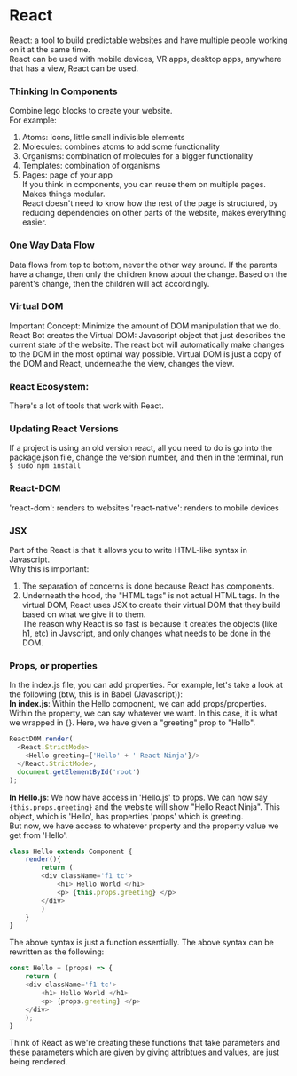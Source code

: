 # React
React: a tool to build predictable websites and have multiple people working on it at the same time.  
React can be used with mobile devices, VR apps, desktop apps, anywhere that has a view, React can be used.  

### Thinking In Components
Combine lego blocks to create your website.  
For example:  
1. Atoms: icons, little small indivisible elements  
2. Molecules: combines atoms to add some functionality  
3. Organisms: combination of molecules for a bigger functionality  
4. Templates: combination of organisms  
5. Pages: page of your app  
If you think in components, you can reuse them on multiple pages. Makes things modular.  
React doesn't need to know how the rest of the page is structured, by reducing dependencies on other parts of the website, makes everything easier.  

### One Way Data Flow
Data flows from top to bottom, never the other way around. If the parents have a change, then only the children know about the change. Based on the parent's change, then the children will act accordingly. 

### Virtual DOM
Important Concept: Minimize the amount of DOM manipulation that we do.  
React Bot creates the Virtual DOM: Javascript object that just describes the current state of the website. The react bot will automatically make changes to the DOM in the most optimal way possible. Virtual DOM is just a copy of the DOM and React, underneathe the view, changes the view. 

### React Ecosystem:
There's a lot of tools that work with React. 

### Updating React Versions
If a project is using an old version react, all you need to do is go into the package.json file, change the version number, and then in the terminal, run `$ sudo npm install`

### React-DOM
'react-dom': renders to websites
'react-native': renders to mobile devices

### JSX
Part of the React is that it allows you to write HTML-like syntax in Javascript.  
Why this is important: 
1. The separation of concerns is done because React has components.  
2. Underneath the hood, the "HTML tags" is not actual HTML tags. In the virtual DOM, React uses JSX to create their virtual DOM that they build based on what we give it to them.  
The reason why React is so fast is because it creates the objects (like h1, etc) in Javscript, and only changes what needs to be done in the DOM. 

### Props, or properties
In the index.js file, you can add properties.
For example, let's take a look at the following (btw, this is in Babel (Javascript)):  
__In index.js__: Within the Hello component, we can add props/properties. Within the property, we can say whatever we want. In this case, it is what we wrapped in {}. Here, we have given a "greeting" prop to "Hello".
```javascript
ReactDOM.render(
  <React.StrictMode>
    <Hello greeting={'Hello' + ' React Ninja'}/>
  </React.StrictMode>,
  document.getElementById('root')
);
```
__In Hello.js__: We now have access in 'Hello.js' to props. We can now say `{this.props.greeting}` and the website will show "Hello React Ninja". This object, which is 'Hello', has properties 'props' which is greeting.  
But now, we have access to whatever property and the property value we get from 'Hello'.
```javascript
class Hello extends Component {
	render(){
		return (
		<div className='f1 tc'>
			<h1> Hello World </h1>
			<p> {this.props.greeting} </p>
		</div> 
		)
	}
}
```
The above syntax is just a function essentially. The above syntax can be rewritten as the following:  
```javascript
const Hello = (props) => {
	return (
	<div className='f1 tc'>
		<h1> Hello World </h1>
		<p> {props.greeting} </p>
	</div> 
	);
}
```
Think of React as we're creating these functions that take parameters and these parameters which are given by giving attribtues and values, are just being rendered. 





